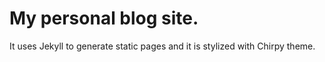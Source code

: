 # My personal blog site.

It uses Jekyll to generate static pages and it is stylized with Chirpy theme.
